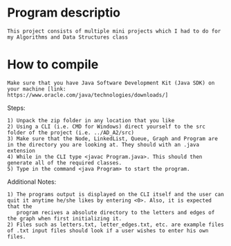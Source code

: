 # Program descriptio
	This project consists of multiple mini projects which I had to do for my Algorithms and Data Structures class

# How to compile
	Make sure that you have Java Software Development Kit (Java SDK) on your machine [link: https://www.oracle.com/java/technologies/downloads/]

Steps:

	1) Unpack the zip folder in any location that you like
	2) Using a CLI (i.e. CMD for Windows) direct yourself to the src folder of the project (i.e. ../AD_A2/src)
	3) Make sure that the Node, LinkedList, Queue, Graph and Program are in the directory you are looking at. They should with an .java extension
	4) While in the CLI type <javac Program.java>. This should then generate all of the required classes. 
	5) Type in the command <java Program> to start the program.

Additional Notes:
	
	1) The programs output is displayed on the CLI itself and the user can quit it anytime he/she likes by entering <0>. Also, it is expected that the
	   program recives a absolute directory to the letters and edges of the graph when first initializing it.
	2) Files such as letters.txt, letter_edges.txt, etc. are example files of .txt input files should look if a user wishes to enter his own files.
